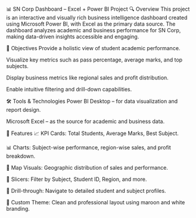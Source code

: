📊 SN Corp Dashboard – Excel + Power BI Project
🔍 Overview
This project is an interactive and visually rich business intelligence dashboard created using Microsoft Power BI, with Excel as the primary data source. The dashboard analyzes academic and business performance for SN Corp, making data-driven insights accessible and engaging.

🎯 Objectives
Provide a holistic view of student academic performance.

Visualize key metrics such as pass percentage, average marks, and top subjects.

Display business metrics like regional sales and profit distribution.

Enable intuitive filtering and drill-down capabilities.

🛠️ Tools & Technologies
Power BI Desktop – for data visualization and report design.

Microsoft Excel – as the source for academic and business data.

📌 Features
📈 KPI Cards: Total Students, Average Marks, Best Subject.

📊 Charts: Subject-wise performance, region-wise sales, and profit breakdown.

📍 Map Visuals: Geographic distribution of sales and performance.

🔘 Slicers: Filter by Subject, Student ID, Region, and more.

🧭 Drill-through: Navigate to detailed student and subject profiles.

🎨 Custom Theme: Clean and professional layout using maroon and white branding.
